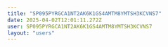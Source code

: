 ```yaml
---
title: "SP095PYRGCA1NT2AK6K1GS4AMTM8YMTSH3KCVNS7"
date: 2025-04-02T12:01:11.272Z
user: SP095PYRGCA1NT2AK6K1GS4AMTM8YMTSH3KCVNS7
layout: "users"
---
```

    